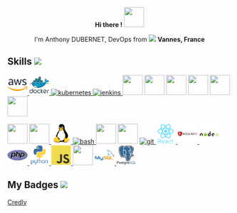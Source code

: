 <p align="center"><strong>Hi there !</strong>   <img src = "https://raw.githubusercontent.com/MartinHeinz/MartinHeinz/master/wave.gif" width="45" height="45"> </p>

<div align="center">

<p>I'm Anthony DUBERNET, DevOps from <img src="https://cdn-icons-png.flaticon.com/512/197/197560.png" width="13"/> <b>Vannes, France</b> </p> 

</div>

<h2> Skills <img src = "https://media2.giphy.com/media/QssGEmpkyEOhBCb7e1/giphy.gif?cid=ecf05e47a0n3gi1bfqntqmob8g9aid1oyj2wr3ds3mg700bl&rid=giphy.gif" width="32"> </h2>

<p align="left"> 

<a href="https://aws.amazon.com" target="_blank"> <img src="https://raw.githubusercontent.com/devicons/devicon/master/icons/amazonwebservices/amazonwebservices-original-wordmark.svg" alt="aws" width="45" height="45"/> </a> <a href="https://www.docker.com/" target="_blank"> <img src="https://raw.githubusercontent.com/devicons/devicon/master/icons/docker/docker-original-wordmark.svg" alt="docker" width="45" height="45"/> </a> <a href="https://kubernetes.io" target="_blank"> <img src="https://cdn.jsdelivr.net/gh/devicons/devicon/icons/kubernetes/kubernetes-plain-wordmark.svg" alt="kubernetes" width="45" height="45"/> </a> <a href="https://www.jenkins.io" target="_blank"> <img src="https://www.vectorlogo.zone/logos/jenkins/jenkins-icon.svg" alt="jenkins" width="45" height="45"/> </a> <img src="https://cdn.jsdelivr.net/gh/devicons/devicon/icons/ansible/ansible-original-wordmark.svg" width="45" height="45"/> <a href="https://www.terraform.io/" target="_blank"><img src="https://cdn.jsdelivr.net/gh/devicons/devicon/icons/terraform/terraform-original-wordmark.svg" width="45" height="45"/></a> <a href="https://prometheus.io/" target="_blank"><img src="https://cdn.jsdelivr.net/gh/devicons/devicon/icons/prometheus/prometheus-original-wordmark.svg" width="45" height="45"/></a> <a href="https://grafana.com/" target="_blank"><img src="https://cdn.jsdelivr.net/gh/devicons/devicon/icons/grafana/grafana-original-wordmark.svg" width="45" height="45"/></a> <img src="https://cdn.jsdelivr.net/gh/devicons/devicon/icons/github/github-original-wordmark.svg" width="45" height="45"/> <img src="https://cdn.jsdelivr.net/gh/devicons/devicon/icons/gitlab/gitlab-original-wordmark.svg" width="45" height="45"/> 

<img src="https://cdn.jsdelivr.net/gh/devicons/devicon/icons/debian/debian-original-wordmark.svg" width="45" height="45"/> <a href="https://www.linux.org/" target="_blank"> <img src="https://cdn.jsdelivr.net/gh/devicons/devicon/icons/ubuntu/ubuntu-plain-wordmark.svg" width="45" height="45"/> <img src="https://raw.githubusercontent.com/devicons/devicon/master/icons/linux/linux-original.svg" alt="linux" width="45" height="45"/> </a> <a href="https://www.gnu.org/software/bash/" target="_blank"> <img src="https://www.vectorlogo.zone/logos/gnu_bash/gnu_bash-icon.svg" alt="bash" width="45" height="45"/> </a> <a href="https://www.nginx.com/" target="_blank"><img src="https://cdn.jsdelivr.net/gh/devicons/devicon/icons/nginx/nginx-original.svg" width="45" height="45"/></a> <img src="https://cdn.jsdelivr.net/gh/devicons/devicon/icons/apache/apache-original-wordmark.svg" width="45" height="45"/> <a href="https://git-scm.com/" target="_blank"> <img src="https://cdn.jsdelivr.net/gh/devicons/devicon/icons/git/git-original-wordmark.svg" alt="git" width="45" height="45"/> </a> <a href="https://reactjs.org/" target="_blank"> <img src="https://raw.githubusercontent.com/devicons/devicon/master/icons/react/react-original-wordmark.svg" alt="react" width="45" height="45"/> </a> <a href="https://angular.io" target="_blank"> <img src="https://raw.githubusercontent.com/devicons/devicon/master/icons/angularjs/angularjs-original-wordmark.svg" alt="angularjs" width="45" height="45"/> </a> <a href="https://nodejs.org" target="_blank"> <img src="https://raw.githubusercontent.com/devicons/devicon/master/icons/nodejs/nodejs-original-wordmark.svg" alt="nodejs" width="45" height="45"/> </a> <a href="https://www.php.net" target="_blank"> <img src="https://raw.githubusercontent.com/devicons/devicon/master/icons/php/php-original.svg" alt="php" width="45" height="45"/> </a> <a href="https://www.python.org" target="_blank"> <img src="https://raw.githubusercontent.com/devicons/devicon/master/icons/python/python-original-wordmark.svg" alt="python" width="45" height="45"/> </a> <a href="https://developer.mozilla.org/en-US/docs/Web/JavaScript" target="_blank"> <img src="https://raw.githubusercontent.com/devicons/devicon/master/icons/javascript/javascript-original.svg" alt="javascript" width="45" height="45"/> </a> <img src="https://cdn.jsdelivr.net/gh/devicons/devicon/icons/html5/html5-original-wordmark.svg" width="45" height="45"/> <a href="https://www.mysql.com/" target="_blank"> <img src="https://raw.githubusercontent.com/devicons/devicon/master/icons/mysql/mysql-original-wordmark.svg" alt="mysql" width="45" height="45"/> </a> <a href="https://www.postgresql.org" target="_blank"> <img src="https://raw.githubusercontent.com/devicons/devicon/master/icons/postgresql/postgresql-original-wordmark.svg" alt="postgresql" width="45" height="45"/> </a>


<h2> My Badges <img src = "https://media2.giphy.com/media/QssGEmpkyEOhBCb7e1/giphy.gif?cid=ecf05e47a0n3gi1bfqntqmob8g9aid1oyj2wr3ds3mg700bl&rid=giphy.gif" width="32"> </h2>

<p align="left"> 

<a href="https://www.credly.com/users/anthony-dubernet/badges" target="_blank">Credly</a>

</p>
